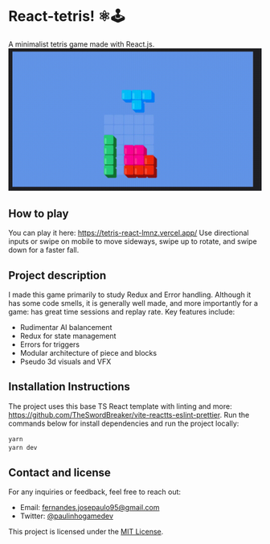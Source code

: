 # React-tetris! ⚛️🕹️

A minimalist tetris game made with React.js.
![Preview](preview.gif)

## How to play

You can play it here: https://tetris-react-lmnz.vercel.app/
Use directional inputs or swipe on mobile to move sideways, swipe up to rotate, and swipe down for a faster fall.

## Project description

I made this game primarily to study Redux and Error handling. Although it has some code smells, it is generally well made, and more importantly for a game: has great time sessions and replay rate. Key features include:

- Rudimentar AI balancement
- Redux for state management
- Errors for triggers
- Modular architecture of piece and blocks
- Pseudo 3d visuals and VFX

## Installation Instructions

The project uses this base TS React template with linting and more: https://github.com/TheSwordBreaker/vite-reactts-eslint-prettier. Run the commands below for install dependencies and run the project locally:

```bash
yarn
yarn dev
```

## Contact and license

For any inquiries or feedback, feel free to reach out:

- Email: [fernandes.josepaulo95@gmail.com](mailto:fernandes.josepaulo95@gmail.com)
- Twitter: [@paulinhogamedev](https://twitter.com/paulinhogamedev)

This project is licensed under the [MIT License](LICENSE).
